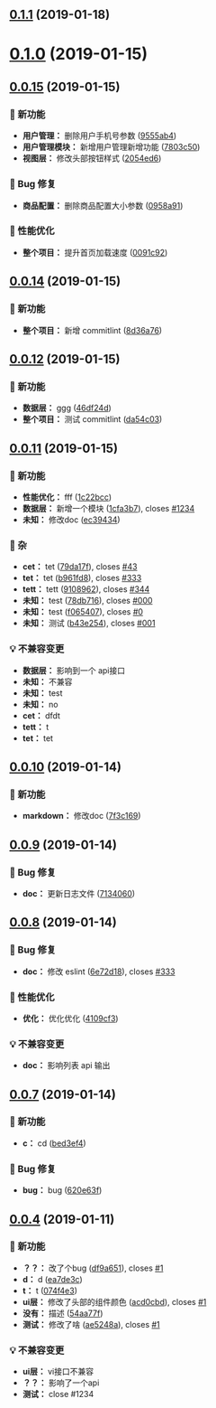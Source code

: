 ## [0.1.1](https://github.com/j710328466/jimi-web-changelog/compare/v0.1.0...v0.1.1) (2019-01-18)


# [0.1.0](https://github.com/j710328466/jimi-web-changelog/compare/v0.0.15...v0.1.0) (2019-01-15)


## [0.0.15](https://github.com/j710328466/jimi-web-changelog/compare/v0.0.14...v0.0.15) (2019-01-15)

### 🌟 新功能

* **用户管理：** 删除用户手机号参数 ([9555ab4](https://github.com/j710328466/jimi-web-changelog/commit/9555ab4))
* **用户管理模块：** 新增用户管理新增功能 ([7803c50](https://github.com/j710328466/jimi-web-changelog/commit/7803c50))
* **视图层：** 修改头部按钮样式 ([2054ed6](https://github.com/j710328466/jimi-web-changelog/commit/2054ed6))


### 🐛 Bug 修复

* **商品配置：** 删除商品配置大小参数 ([0958a91](https://github.com/j710328466/jimi-web-changelog/commit/0958a91))


### 🚀 性能优化

* **整个项目：** 提升首页加载速度 ([0091c92](https://github.com/j710328466/jimi-web-changelog/commit/0091c92))



## [0.0.14](https://github.com/j710328466/jimi-web-changelog/compare/v0.0.12...v0.0.14) (2019-01-15)

### 🌟 新功能

* **整个项目：** 新增 commitlint ([8d36a76](https://github.com/j710328466/jimi-web-changelog/commit/8d36a76))



## [0.0.12](https://github.com/j710328466/jimi-web-changelog/compare/v0.0.11...v0.0.12) (2019-01-15)

### 🌟 新功能

* **数据层：** ggg ([46df24d](https://github.com/j710328466/jimi-web-changelog/commit/46df24d))
* **整个项目：** 测试 commitlint ([da54c03](https://github.com/j710328466/jimi-web-changelog/commit/da54c03))



## [0.0.11](https://github.com/j710328466/jimi-web-changelog/compare/v0.0.10...v0.0.11) (2019-01-15)

### 🌟 新功能

* **性能优化：** fff ([1c22bcc](https://github.com/j710328466/jimi-web-changelog/commit/1c22bcc))
* **数据层：** 新增一个模块 ([1cfa3b7](https://github.com/j710328466/jimi-web-changelog/commit/1cfa3b7)), closes [#1234](https://github.com/j710328466/jimi-web-changelog/issues/1234)
* **未知：** 修改doc ([ec39434](https://github.com/j710328466/jimi-web-changelog/commit/ec39434))


### 🚴 杂

* **cet：** tet ([79da17f](https://github.com/j710328466/jimi-web-changelog/commit/79da17f)), closes [#43](https://github.com/j710328466/jimi-web-changelog/issues/43)
* **tet：** tet ([b961fd8](https://github.com/j710328466/jimi-web-changelog/commit/b961fd8)), closes [#333](https://github.com/j710328466/jimi-web-changelog/issues/333)
* **tett：** tett ([9108962](https://github.com/j710328466/jimi-web-changelog/commit/9108962)), closes [#344](https://github.com/j710328466/jimi-web-changelog/issues/344)
* **未知：** test ([78db716](https://github.com/j710328466/jimi-web-changelog/commit/78db716)), closes [#000](https://github.com/j710328466/jimi-web-changelog/issues/000)
* **未知：** test ([f065407](https://github.com/j710328466/jimi-web-changelog/commit/f065407)), closes [#0](https://github.com/j710328466/jimi-web-changelog/issues/0)
* **未知：** 测试 ([b43e254](https://github.com/j710328466/jimi-web-changelog/commit/b43e254)), closes [#001](https://github.com/j710328466/jimi-web-changelog/issues/001)


### 💡 不兼容变更

* **数据层：** 影响到一个 api接口
* **未知：** 不兼容
* **未知：** test
* **未知：** no
* **cet：** dfdt
* **tett：** t
* **tet：** tet



## [0.0.10](https://github.com/j710328466/jimi-web-changelog/compare/v0.0.9...v0.0.10) (2019-01-14)

### 🌟 新功能

* **markdown：** 修改doc ([7f3c169](https://github.com/j710328466/jimi-web-changelog/commit/7f3c169))



## [0.0.9](https://github.com/j710328466/jimi-web-changelog/compare/v0.0.8...v0.0.9) (2019-01-14)

### 🐛 Bug 修复

* **doc：** 更新日志文件 ([7134060](https://github.com/j710328466/jimi-web-changelog/commit/7134060))



## [0.0.8](https://github.com/j710328466/jimi-web-changelog/compare/v0.0.7...v0.0.8) (2019-01-14)

### 🐛 Bug 修复

* **doc：** 修改 eslint ([6e72d18](https://github.com/j710328466/jimi-web-changelog/commit/6e72d18)), closes [#333](https://github.com/j710328466/jimi-web-changelog/issues/333)


### 🚀 性能优化

* **优化：** 优化优化 ([4109cf3](https://github.com/j710328466/jimi-web-changelog/commit/4109cf3))


### 💡 不兼容变更

* **doc：** 影响列表 api 输出



## [0.0.7](https://github.com/j710328466/jimi-web-changelog/compare/v0.0.4...v0.0.7) (2019-01-14)

### 🌟 新功能

* **c：** cd ([bed3ef4](https://github.com/j710328466/jimi-web-changelog/commit/bed3ef4))


### 🐛 Bug 修复

* **bug：** bug ([620e63f](https://github.com/j710328466/jimi-web-changelog/commit/620e63f))



## [0.0.4](https://github.com/j710328466/jimi-web-changelog/compare/ae5248a...v0.0.4) (2019-01-11)

### 🌟 新功能

* **？？：** 改了个bug ([df9a651](https://github.com/j710328466/jimi-web-changelog/commit/df9a651)), closes [#1](https://github.com/j710328466/jimi-web-changelog/issues/1)
* **d：** d ([ea7de3c](https://github.com/j710328466/jimi-web-changelog/commit/ea7de3c))
* **t：** t ([074f4e3](https://github.com/j710328466/jimi-web-changelog/commit/074f4e3))
* **ui层：** 修改了头部的组件颜色 ([acd0cbd](https://github.com/j710328466/jimi-web-changelog/commit/acd0cbd)), closes [#1](https://github.com/j710328466/jimi-web-changelog/issues/1)
* **没有：** 描述 ([54aa77f](https://github.com/j710328466/jimi-web-changelog/commit/54aa77f))
* **测试：** 修改了啥 ([ae5248a](https://github.com/j710328466/jimi-web-changelog/commit/ae5248a)), closes [#1](https://github.com/j710328466/jimi-web-changelog/issues/1)


### 💡 不兼容变更

* **ui层：** vi接口不兼容
* **？？：** 影响了一个api
* **测试：** close #1234



